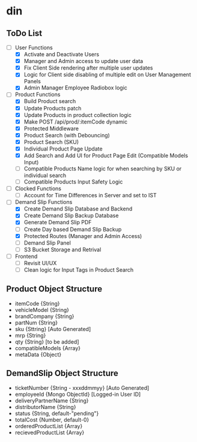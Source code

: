 # din

## ToDo List
- [ ] User Functions
    - [x] Activate and Deactivate Users
    - [x] Manager and Admin access to update user data
    - [x] Fix Client Side rendering after multiple user updates
    - [x] Logic for Client side disabling of multiple edit on User
    Management Panels
    - [x] Admin Manager Employee Radiobox logic

- [ ] Product Functions
    - [x] Build Product search
    - [x] Update Products patch
    - [x] Update Products in product collection logic
    - [x] Make POST /api/prod/:itemCode dynamic
    - [x] Protected Middleware
    - [x] Product Search (with Debouncing)
    - [x] Product Search (SKU)
    - [x] Individual Product Page Update
    - [x] Add Search and Add UI for Product Page Edit (Compatible Models Input)
    - [ ] Compatible Products Name logic for when searching by SKU or individual search
    - [ ] Compatible Products Input Safety Logic

- [ ] Clocked Functions
    - [ ] Account for Time Differences in Server and set to IST

- [ ] Demand Slip Functions
    - [x] Create Demand Slip Database and Backend
    - [x] Create Demand Slip Backup Database
    - [x] Generate Demand Slip PDF
    - [ ] Create Day based Demand Slip Backup
    - [x] Protected Routes (Manager and Admin Access)
    - [ ] Demand Slip Panel
    - [ ] S3 Bucket Storage and Retrival

- [ ] Frontend
    - [ ] Revisit UI/UX
    - [ ] Clean logic for Input Tags in Product Search

## Product Object Structure
- itemCode {String}
- vehicleModel {String}
- brandCompany {String}
- partNum {String}
- sku {Sttring} [Auto Generated]
- mrp {String}
- qty {String} [to be added]
- compatibleModels {Array}
- metaData {Object}

## DemandSlip Object Structure
- ticketNumber {String - xxxddmmyy} [Auto Generated]
- employeeId {Mongo ObjectId} [Logged-in User ID]
- deliveryPartnerName {String}
- distributorName {String}
- status {String, default-"pending"}
- totalCost {Number, default-0}
- orderedProductList {Array}
- recievedProductList {Array}